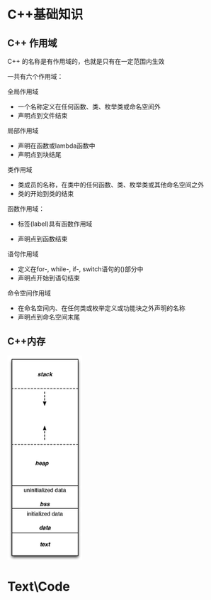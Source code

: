 # C++基础知识

## C++ 作用域

C++ 的名称是有作用域的，也就是只有在一定范围内生效

一共有六个作用域：

全局作用域

+ 一个名称定义在任何函数、类、枚举类或命名空间外
+ 声明点到文件结束

局部作用域

+ 声明在函数或lambda函数中
+ 声明点到块结尾

类作用域

+ 类成员的名称，在类中的任何函数、类、枚举类或其他命名空间之外
+ 类的开始到类的结束

函数作用域：

+ 标签(label)具有函数作用域

+ 声明点到函数结束

语句作用域

+ 定义在for-, while-, if-, switch语句的()部分中
+ 声明点开始到语句结束

命令空间作用域

+ 在命名空间内、在任何类或枚举定义或功能块之外声明的名称
+ 声明点到命名空间末尾

## C++内存

![image-20230421164303205](基础知识/img/image-20230421164303205.png)

# Text\Code